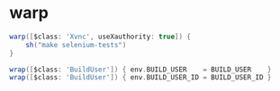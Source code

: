 # warp



```groovy
warp([$class: 'Xvnc', useXauthority: true]) {
  	sh("make selenium-tests")
}
```



```groovy
wrap([$class: 'BuildUser']) { env.BUILD_USER    = BUILD_USER    }
wrap([$class: 'BuildUser']) { env.BUILD_USER_ID = BUILD_USER_ID }
```

